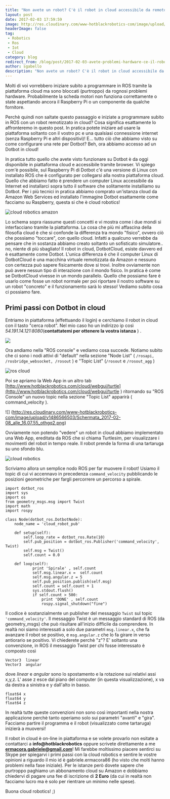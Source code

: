 ```yaml
---
title: "Non avete un robot? C'è il robot in cloud accessibile da remoto tramite il vostro PC o da cellulare"
layout: post
date: 2017-02-03 17:59:59
image: http://res.cloudinary.com/www-hotblackrobotics-com/image/upload/v1486136271/istanza_cloud_1_tdt5ho.jpg
headerImage: false
tag: 
 - Robotics
 - Ros
 - Iot
 - Cloud
category: blog
redirect_from: /blog/post/2017-02-03-avete-problemi-hardware-ce-il-robot-in-cloud-accessibile-da-remoto-tramite-il-vostro-pc-o
author: sgabello
description: "Non avete un robot? C'è il robot in cloud accessibile da remoto tramite il vostro PC o cellulare"
---
```


Molti di voi vorrebbero iniziare subito a programmare in ROS tramite la piattaforma cloud ma sono bloccati (purtroppo) da rognosi problemi hardware. Probabilmente la scheda motori non funziona correttamente o state aspettando ancora il Raspberry Pi o un componente da qualche fornitore. 

Perchè quindi non saltate questo passaggio e iniziate a programmare subito in ROS con un robot remotizzato in cloud? Cosa significa esattamente lo affronteremo in questo post. In pratica potete iniziare ad usare la piattaforma soltanto con il vostro pc e una qualsiasi connessione internet (senza Raspberry Pi e altri dispositivi)! E... tutto ciò che abbiamo visto su come configurare una rete per Dotbot? Beh, ora abbiamo accesso ad un Dotbot in cloud!

In pratica tutto quello che avete visto funzionare su Dotbot è da oggi disponibile in piattaforma cloud e accessibile tramite browser. Vi spiego com'è possibile, sul Raspberry Pi di Dotbot c'è una versione di Linux con installato ROS che è configurato per collegarsi alla nostra piattaforma cloud. Quello che abbiamo fatto è prendere un computer Linux accessibile da Internet ed installarci sopra tutto il software che solitamente installiamo su Dotbot. Per i più tecnici in pratica abbiamo comprato un'istanza cloud da Amazon Web Services ed installato l'immagine Dotbot esattamente come facciamo su Raspberry, questa si che è cloud robotics!

![cloud robotics amazon](https://res.cloudinary.com/www-hotblackrobotics-com/image/upload/v1486575187/istanza_cloud_1_tdt5ho.jpg)

Lo schema sopra riassume questi concetti e vi mostra come i due mondi si interfacciano tramite la piattaforma. La cosa che più mi affascina della filosofia cloud è che si confonde la differenza tra mondo "fisico", ovvero ciò che possiamo "toccare", con quello cloud. Infatti a qualcuno verrebbe da pensare che in sostanza abbiamo creato soltanto un sofisticato simulatore.. no, niente di più sbagliato! Il robot in cloud, DotbotCloud, esiste davvero ed è esattamente come Dotbot. L'unica differenza è che il computer Linux di DotbotCloud è una macchina virtuale remotizzata da Amazon e nessuno con certezza può sapere fisicamente dove si trovi. Inoltre ovviamente non può avere nessun tipo di interazione con il mondo fisico. In pratica è come se DotbotCloud vivesse in un mondo parallelo. Quello che possiamo fare è usarlo come fosse un robot normale per poi riportare il nostro software su un robot "concreto" e il funzionamento sarà lo stesso! Vediamo subito cosa ci possiamo fare. 

## Primi passi con Dotbot in cloud ##

Entriamo in piattaforma (effettuando il login) e cerchiamo il robot in cloud con il tasto "cerca robot".  Nel mio caso ho un indirizzo ip così *54.191.14.121:8080*(**contattatemi per ottenere la vostra istanza** ) .

![](http://res.cloudinary.com/www-hotblackrobotics-com/image/upload/v1486144089/Schermata_2017-02-03_alle_18.07.33_blhaox.png)

Ora andiamo nella "ROS console" e vediamo cosa succede. Notiamo subito che ci sono i nodi attivi di "default" nella sezione "Node List" ( ```
/rosapi, /rosbridge_websocket, /rosout ``` ) e "Topic List" (```/rosout``` e ```/rosout_agg``` )

![ros cloud]( http://res.cloudinary.com/www-hotblackrobotics-com/image/upload/v1486565927/Schermata_2017-02-08_alle_15.58.20_ovkqy6.png )

Poi se apriamo la Web App in un altro tab [http://www.hotblackrobotics.com/cloud/webgui/turtle](http://www.hotblackrobotics.com/cloud/webgui/turtle ) ritornando su "ROS Console" un nuovo topic nella sezione "Topic List" apparirà ( command_velocity ).  

![] (http://res.cloudinary.com/www-hotblackrobotics-com/image/upload/v1486566503/Schermata_2017-02-08_alle_16.07.55_othgq2.png)

Ovviamente non potendo "vedere" un robot in cloud abbiamo implementato una Web App, ereditata da ROS che si chiama Turtlesim, per visualizzare i movimenti del robot in tempo reale. Il robot prende la forma di una tartaruga su uno sfondo blu. 

![cloud robotics]( https://res.cloudinary.com/www-hotblackrobotics-com/image/upload/c_scale,w_996/v1486575030/Schermata_2017-02-08_alle_15.54.17_jo2ge9.png )

Scriviamo allora un semplice nodo ROS per far muovere il robot! Usiamo il topic di cui vi accennavo in precedenza ```command_velocity``` pubblicando le posizioni geometriche per fargli percorrere un percorso a spirale.

```
import dotbot_ros
import sys
import os
from geometry_msgs.msg import Twist
import math
import rospy

class Node(dotbot_ros.DotbotNode):
    node_name = 'cloud_robot_pub'
    
    def setup(self):
        self.loop_rate = dotbot_ros.Rate(10)
        self.pub_position = dotbot_ros.Publisher('command_velocity', Twist)
        self.msg = Twist()
        self.count = 0.0

    def loop(self):
            print 'Spirale' , self.count
            self.msg.linear.x =  self.count
            self.msg.angular.z = 5
            self.pub_position.publish(self.msg)
            self.count = self.count + 1
            sys.stdout.flush()
            if self.count > 500:
                print 'DONE' , self.count
                rospy.signal_shutdown("fine")

```

Il codice è sostanzialmente un publisher del messaggio ``` Twist ```  sul topic ``` 'command_velocity' ```. Il messaggio Twist è un messaggio standard di ROS (da geometry_msgs) che può risultare all'inizio difficile da comprendere. In realtà noi siamo interessati a solo due parametri ```msg.linear.x```, che fa avanzare il robot se positivo, e ```msg.angular.z``` che lo fa girare in verso antiorario se positivo. Vi chiederete perchè "z"? E' soltanto una convenzione, in ROS il messaggio Twist per chi fosse interessato è composto così

```
Vector3  linear
Vector3  angular

```
dove *linear*  e *angular* sono lo spostamento e la rotazione sui relativi assi x,y,z. L' asse z esce dal piano del computer (in questa visualizzazione), x va da destra a sinistra e y dall'alto in basso. 

```
float64 x
float64 y
float64 z
```
In realtà tutte queste convenzioni non sono così importanti nella nostra applicazione perchè tanto operiamo solo sui parametri "avanti" e "gira". Facciamo partire il programma e il robot (visualizzato come tartaruga) inizierà a muoversi!

Il robot in cloud è on-line in piattaforma e se volete provarlo non esitate a contattarci a **info@hotblackrobotics** oppure scrivete direttamente a me **ermacora.gabriele@gmail.com**! Mi farebbe moltissimo piacere sentirci su Skype per spiegarvi i primi passi con la cloud robotics e sentire le vostre opinioni a riguardo il mio id è gabriele.ermacora86 (ho visto che molti hanno problemi nella fase iniziale).
Per le istanze però dovete sapere che purtroppo paghiamo un abbonamento cloud su Amazon e dobbiamo chiedervi di pagare una fee di iscrizione di **2 Euro** (da cui in realtà non facciamo lucro ma è solo per rientrare un minimo nelle spese).

Buona cloud robotics! ;)
